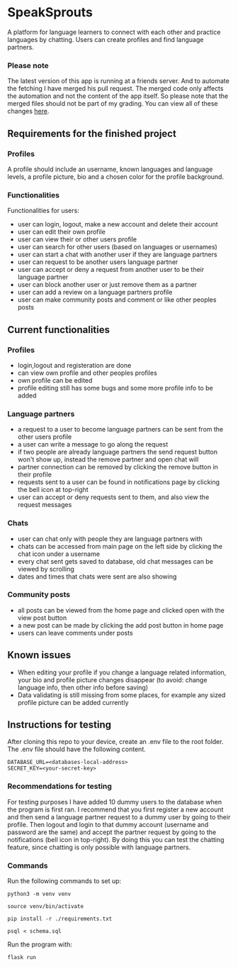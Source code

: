 # SpeakSprouts

A platform for language learners to connect with each other and practice languages by chatting. Users can create profiles and find language partners.

### Please note
The latest version of this app is running at a friends 
server. And to automate the fetching I have merged his pull request. The merged 
code only affects the automation and not the content of the app itself. 
So please note that the merged files should not be part of my grading.
You can view all of these changes [here](https://github.com/Savones/SpeakSprouts/pull/1).

## Requirements for the finished project

### Profiles

A profile should include an username, known languages and language levels, a profile picture, bio and a chosen color for the profile background.


### Functionalities

Functionalities for users:
- user can login, logout, make a new account and delete their account
- user can edit their own profile
- user can view their or other users profile
- user can search for other users (based on languages or usernames)
- user can start a chat with another user if they are language partners
- user can request to be another users language partner
- user can accept or deny a request from another user to be their language partner
- user can block another user or just remove them as a partner
- user can add a review on a language partners profile
- user can make community posts and comment or like other peoples posts


## Current functionalities

### Profiles

- login,logout and registeration are done
- can view own profile and other peoples profiles
- own profile can be edited
- profile editing still has some bugs and some more profile info to be added

### Language partners

- a request to a user to become language partners can be sent from the other users profile
- a user can write a message to go along the request
- if two people are already language partners the send request button won't show up, instead the remove partner and open chat will
- partner connection can be removed by clicking the remove button in their profile
- requests sent to a user can be found in notifications page by clicking the bell icon at top-right
- user can accept or deny requests sent to them, and also view the request messages

### Chats

- user can chat only with people they are language partners with
- chats can be accessed from main page on the left side by clicking the chat icon under a username
- every chat sent gets saved to database, old chat messages can be viewed by scrolling
- dates and times that chats were sent are also showing

### Community posts

- all posts can be viewed from the home page and clicked open with the view post button
- a new post can be made by clicking the add post button in home page
- users can leave comments under posts

## Known issues

- When editing your profile if you change a language related information, your bio and profile picture changes disappear (to avoid: change language info, then other info before saving)
- Data validating is still missing from some places, for example any sized profile picture can be added currently

## Instructions for testing

After cloning this repo to your device, create an .env file to the root folder.
The .env file should have the following content.
```
DATABASE_URL=<databases-local-address>
SECRET_KEY=<your-secret-key>
```

### Recommendations for testing

For testing purposes I have added 10 dummy users to the database when the program is first ran.
I recommend that you first register a new account and then send a language partner
request to a dummy user by going to their profile. Then logout and login to that dummy account (username and password are the same)
 and accept the partner request by going to the notifications (bell icon in top-right).
By doing this you can test the chatting feature, since chatting is only possible with language partners.

### Commands

Run the following commands to set up:
```
python3 -m venv venv
```
```
source venv/bin/activate
```
```
pip install -r ./requirements.txt
```
```
psql < schema.sql
```
Run the program with:
```
flask run
```
